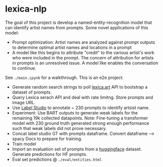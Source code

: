 # lexica-nlp
The goal of this project is develop a named-entity-recognition model that can identify artist names from prompts.
Some novel applications of this model:
* Prompt optimization: Artist names are analyzed against prompt outputs to determine optimal artist names and locations in a prompt
* A model like this begins to attribute "credit" to the various artist's work who were included in the prompt. The concern of attribution for artists in prompts is an unresolved issue. A model like enables the conversation to continue.

See `./main.ipynb` for a walkthrough. This is an e2e project:

* Generate random search strings to poll [lexica.art](https://lexica.art/) API to bootstrap a dataset of prompts.
* Query Lexica serach API and deal with rate limitng. Store prompts and image URL.
* Use [Label Studio](https://labelstud.io/) to annotate ~ 230 prompts to identify artsist name.
* Experiment: Use BART outputs to generate weak labels for the remaining 19k collected datapoints. Note: Fine-tuning a transformer model with 230 ground truth generated strong enough performance such that weak labels did not prove necessary.
* Concat label studio GT with prompts dataframe. Convert dataframe --> spacy Docs to prepare for training.
* Train model
* Import an evaluation set of prompts from a [huggingface](https://huggingface.co/) dataset. Generate predictions for HF prompts.
* Eval set predictions @ `./eval/entities.html`
